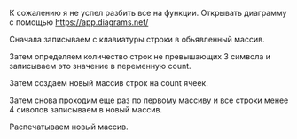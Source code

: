 К сожалению я не успел разбить все на функции.
Открывать диаграмму с помощью https://app.diagrams.net/

Сначала записываем с клавиатуры строки в обьявленный массив.

Затем определяем количество строк не превышающих 3 символа и записываем это значение в переменную count.

Затем создаем новый массив строк на count ячеек.

Затем снова проходим еще раз по первому массиву и все строки менее 4 сиволов записываем в новый массив.

Распечатываем новый массив.
